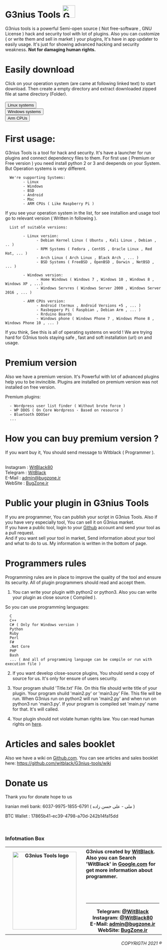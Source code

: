 # G3nius Tools <img src="http://i.imgur.com/Cj4rMrS.gif" height="40" alt="G3nius Tools" title="We Are G3nius !"/>
G3nius tools is a powerful Semi-open source ( Not free-software , GNU License ) hack and security tool with lot of plugins. Also you can customize ( or write them and sell in market ) your plugins, It's have in app updater to easily usage.
It's just for showing advanced hacking and security weakness. <b>Not for damaging human rights.</b>

# Easily download
Click on your operation system (are came at following linked text) to start download. Then create a empty directory and extract downloaded zipped file at same directory (Folder).<br/><br/>
<a href="https://bugzone.ir/Server/G3nius/Lastest.zip" target="_blank"><button>Linux systems</button></a><br/>
<a href="https://bugzone.ir/Server/G3nius/Windows/Lastest.zip" target="_blank"><button>Windows systems</button></a><br/>
<a href="https://bugzone.ir/Server/G3nius/Arm/Lastest.zip" target="_blank"><button>Arm CPUs</button></a>

# First usage:
G3nius Tools is a tool for hack and security. It's have a launcher for run plugins and connect dependency files to them.
For first use ( Premium or Free version )  you need install python 2 or 3 and deepends on your System. But Operation systems is very different.

      We're supporting Systems:
            - Linux
            - Windows
            - BSD
            - Android
            - Mac
            - ARM CPUs ( Like Raspberry Pi )

If you see your operation system in the list, for see installion and usage tool go to relevant version ( Written in following ).


      List of suitable versions:
     
            - Linux version:
                  - Debian Kernel Linux ( Ubuntu , Kali Linux , Debian , .. )
                  - RPM Systems ( Fedora , CentOS , Oracle Linux , Red Hat, ... )
                  - Arch Linux ( Arch Linux , Black Arch , ... )
                  - BSD Systems ( FreeBSD , OpenBSD , Darwin , NetBSD , ... )
            
            - Windows version:
                  - Home Windows ( Windows 7 , Windows 10 , Windows 8 , Windows XP , ...)
                  - Windows Servres ( Windows Server 2000 , Windows Server 2016 , ... )
            
            - ARM CPUs version:
                  - Android (termux , Android Versions +5 , ... )
                  - Rasbeppery Pi ( Raspbian , Debian Arm , ... )
                  - Rrduino Boards
                  - Windows phone ( Windows Phone 7 , Windows Phone 8 , Windows Phone 10 , ... )
     
     
If you think, See this is all of operating systems on world !
We are trying hard for G3nius tools staying safe , fast and soft installation (url) on and usage.


# Premium version
Also we have a premium version. It's Powerful with lot of advanced plugins help you to be invincible.
Plugins are installed on premium version was not installed on free version.

Premium plugins:

      - Wordpress user list finder ( Without brute force )
      - WP DDOS ( On Core Wordpress - Based on resource )
      - Bluetooth DDOSer
      ...

# How you can buy premium version ?
If you want buy it, You should send message to Witblack ( Programmer ).<br/><br/>

Instagram : <a href="https://instagram.com/WitBlack80">WitBlack80</a><br/>
Telegram : <a href="https://t.me/WitBlack">WitBlack</a><br/>
E-Mail : <a href="mailto:admin@bugzone.ir">admin@bugzone.ir</a><br/>
WebSite : <a href="https://BugZone.ir">BugZone.ir</a><br/>


# Public your plugin in G3nius Tools
If you are programmer, You can publish your script in G3nius Tools. Also if you have very especially tool, You can sell it on G3nius market.<br/>
If you have a public tool, login to your <a href="https://github.com">Github</a> account and send your tool as a pull request.<br/>
And if you want sell your tool in market, Send information about your tool and what to do to us. My information is written in the bottom of page.

# Programmers rules
Programming rules are in place to improve the quality of the tool and ensure its security. All of plugin programmers should read and accept them.

1. You can write your plugin with python2 or python3. Also you can write your plugin as close source ( Compiled ).

So you can use programming languages:

      C
      C++
      C# ( Only for Windows version )
      Python
      Ruby
      Perl
      F#
      .Net Core
      PHP
      Bash
      ... ( And all of programming language can be compile or run with execution file )      

2. If you want develop close-source plugins, You should send a copy of source for us. It's only for ensure of users security.

3. Your program shuild 'Title.txt' File. On this file should write title of your plugin.
Your program shuild 'main2.py' or 'main3.py' File. This file will be run. When G3nius run on python2 will run 'main2.py' and when run on python3 run 'main3.py'.
If your program is compiled set 'main.py' name for that. It's will called.

4. Your plugin should not violate human rights law.
You can read human rights on <a href="https://www.un.org/en/universal-declaration-human-rights/">here</a>.

# Articles and sales booklet
Also we have a wiki on <a href="https:///github.com">Github.com</a>. You can see articles and sales booklet here:
<a href="https://github.com/witblack/G3nius-tools/wiki">https://github.com/witblack/G3nius-tools/wiki</a>

# Donate us
Thank you for donate hope to us

Iranian meli bank:
6037-9975-1855-6791 ( ملی - علی حسن زاده )

BTC Wallet :
17865b41-ec39-4798-a70d-242b14fa15dd


<br/>
<h3>Infotmation Box</h3>
<table border="0" background="#0d1117">
      <tr>
            <th width="50%">
                  <img src="https://raw.githubusercontent.com/witblack/G3nius-tools/main/Logo.jpg"  alt="G3nius Tools logo" title="Hi, I'm G3nius !" height="250" width="205"/>
            </th>
            <th width="50%">
                  <div align="left">
                        G3nius created by <a href="https://BugZone.ir/">WitBlack</a>. Also you can Search 'WitBlack' in <a href="https://google.com/?q=WitBlack">Google.com</a> for get more information about programmer.
                  </div>
                  <br/><br/><br/><hr/>
                  <b>Telegram:</b> <a href="https://t.me/WitBlack">@WitBlack</a><br/>
                  <b>Instagram:</b> <a href="https://instagram.com/WitBlack80">@WitBlack80</a><br/>
                  <b>E-Mail:</b> <a href="mailto:admin@bugzone.ir">admin@bugzone.ir</a><br/>
                  <b>WebSite:</b> <a href="https://BugZone.ir/">BugZone.ir</a>
            </th>
      </tr>
</table>
<h6><div align="right"><i>COPYRIGTH 2021 ®</i></div></h6>
